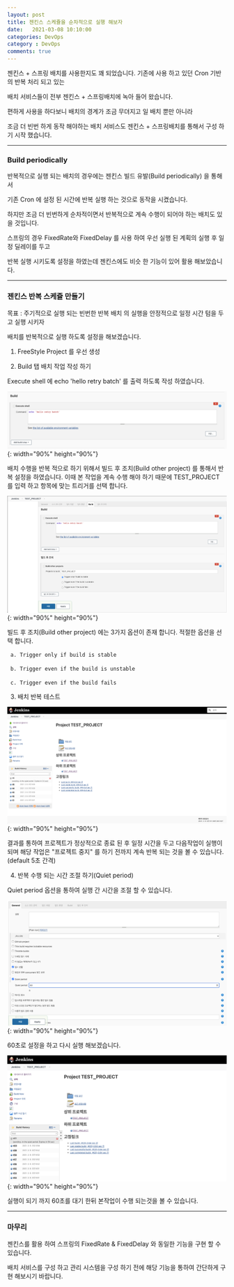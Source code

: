 ```yaml
---
layout: post
title: 젠킨스 스케쥴을 순차적으로 실행 해보자
date:   2021-03-08 10:10:00
categories: DevOps
category : DevOps
comments: true 
---
```


젠킨스 + 스프링 배치를 사용한지도 꽤 되었습니다. 기존에 사용 하고 있던 Cron 기반의 반복 처리 되고 있는

배치 서비스들이 전부 젠킨스 + 스프링배치에 녹아 들어 왔습니다.

편하게 사용을 하다보니 배치의 경계가 조금 무뎌지고 일 배치 뿐만 아니라

조금 더 빈번 하게 동작 해야하는 배치 서비스도 젠킨스 + 스프링배치를 통해서 구성 하기 시작 했습니다.

---

### Build periodically


반복적으로 실행 되는 배치의 경우에는 젠킨스 빌드 유발(Build periodically) 을 통해서

기존 Cron 에 설정 된 시간에 반복 실행 하는 것으로 동작을 시켰습니다.

하지만 조금 더 빈번하게 순차적이면서 반복적으로 계속 수행이 되어야 하는 배치도 있을 것입니다.

스프링의 경우 FixedRate와 FixedDelay 를 사용 하여 우선 실행 된 계획의 실행 후 일정 딜레이를 두고

반복 실행 시키도록 설정을 하였는데 젠킨스에도 비슷 한 기능이 있어 활용 해보았습니다.

---

### 젠킨스 반복 스케쥴 만들기


목표 : 주기적으로 실행 되는 빈번한 반복 배치 의 실행을 안정적으로 일정 시간 텀을 두고 실행 시키자 

배치를 반복적으로 실행 하도록 설정을 해보겠습니다.

1) FreeStyle Project 를 우선 생성

2) Build 탭 배치 작업 작성 하기

Execute shell 에 echo 'hello retry batch' 를 출력 하도록 작성 하였습니다.

![jenkins Retry Image00](/img/jenkins/jenkins-retry-00.png){: width="90%" height="90%"}

배치 수행을 반복 적으로 하기 위해서 빌드 후 조치(Build other project) 를 통해서 반복 설정을 하였습니다.
  이때 본 작업을 계속 수행 해야 하기 때문에 TEST_PROJECT 를 입력 하고 항목에 맞는 트리거를 선택 합니다.

![jenkins Retry Image01](/img/jenkins/jenkins-retry-01.png){: width="90%" height="90%"}

빌드 후 조치(Build other project) 에는 3가지 옵션이 존재 합니다. 적절한 옵션을 선택 합니다.
     
     a. Trigger only if build is stable
     
     b. Trigger even if the build is unstable
     
     c. Trigger even if the build fails


3) 배치 반복 테스트

![jenkins Retry Image02](/img/jenkins/jenkins-retry-02.png){: width="90%" height="90%"}

결과를 통하여 프로젝트가 정상적으로 종료 된 후 일정 시간을 두고 다음작업이 실행이 되며 해당 작업은 "프로젝트 중지" 를 하기 전까지
계속 반복 되는 것을 볼 수 있습니다.(default 5초 간격)

4) 반복 수행 되는 시간 조절 하기(Quiet period)

Quiet period 옵션을 통하여 실행 간 시간을 조절 할 수 있습니다.

![jenkins Retry Image03](/img/jenkins/jenkins-retry-03.png){: width="90%" height="90%"}

60초로 설정을 하고 다시 실행 해보겠습니다.

![jenkins Retry Image04](/img/jenkins/jenkins-retry-04.png){: width="90%" height="90%"}

실행이 되기 까지 60초를 대기 한뒤 본작업이 수행 되는것을 볼 수 있습니다.

---

### 마무리

젠킨스를 활용 하여 스프링의 FixedRate & FixedDelay 와 동일한 기능을 구현 할 수 있습니다.

배치 서비스를 구성 하고 관리 시스템을 구성 하기 전에 해당 기능을 통하여 간단하게 구현 해보시기 바랍니다.
